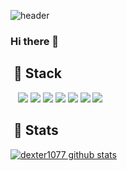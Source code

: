 ![header](https://capsule-render.vercel.app/api?type=Waving&color=auto&height=150&section=header&text=Hee%20Rak&fontSize=45)

### Hi there 👋

## &nbsp;🍒 Stack
&nbsp;&nbsp;&nbsp;<img src="https://img.shields.io/badge/Java-007396?style=for-the-badge&logo=Java&logoColor=white"/> <img src="https://img.shields.io/badge/Oracle-F80000?style=for-the-badge&logo=Oracle&logoColor=white"/> <img src="https://img.shields.io/badge/HTML5-E34F26?style=for-the-badge&logo=HTML5&logoColor=white"/> <img src="https://img.shields.io/badge/CSS3-1572B6?style=for-the-badge&logo=CSS3&logoColor=white"/> <img src="https://img.shields.io/badge/JavaScript-F7DF1E?style=for-the-badge&logo=JavaScript&logoColor=white"/> <img src="https://img.shields.io/badge/jQuery-0769AD?style=for-the-badge&logo=jQuery&logoColor=white"/> <img src="https://img.shields.io/badge/Spring-DB33F?style=for-the-badge&logo=Spring&logoColor=white"/>

## &nbsp;:triangular_flag_on_post: Stats
[![dexter1077 github stats](https://github-readme-stats.vercel.app/api?username=dexter1077&show_icons=true&count_private=true&hide_border=true&theme=dracula)](https://github.com/dexter1077)
